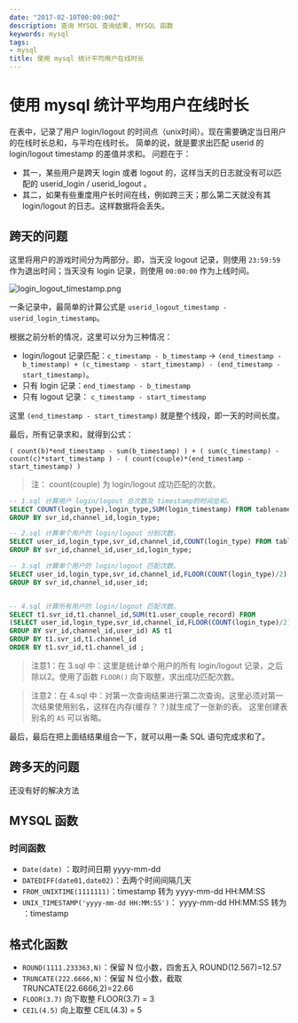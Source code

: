 ```yaml
---
date: "2017-02-10T00:00:00Z"
description: 查询 MYSQL 查询结果, MYSQL 函数
keywords: mysql
tags:
- mysql
title: 使用 mysql 统计平均用户在线时长
---
```


# 使用 mysql 统计平均用户在线时长

在表中，记录了用户 login/logout 的时间点（unix时间）。现在需要确定当日用户的在线时长总和，与平均在线时长。
简单的说，就是要求出匹配 userid 的 login/logout timestamp 的差值并求和。
问题在于：

+ 其一，某些用户是跨天 login 或者 logout 的，这样当天的日志就没有可以匹配的 userid_login / userid_logout 。
+ 其二，如果有些重度用户长时间在线，例如跨三天；那么第二天就没有其 login/logout 的日志。这样数据将会丢失。


## 跨天的问题

这里将用户的游戏时间分为两部分。即，当天没 logout 记录，则使用 `23:59:59` 作为退出时间；当天没有 login 记录，则使用 `00:00:00` 作为上线时间。


![login_logout_timestamp.png](/assets/img/post/2017/2017-02-10-login_logout_timestamp.png)


一条记录中，最简单的计算公式是 `userid_logout_timestamp - userid_login_timestamp`。

根据之前分析的情况，这里可以分为三种情况：

+ login/logout 记录匹配：`c_timestamp - b_timestamp` -> `(end_timestamp - b_timestamp) + (c_timestamp - start_timestamp) - (end_timestamp - start_timestamp)`。
+ 只有 login 记录：`end_timestamp - b_timestamp`
+ 只有 logout 记录： `c_timestamp - start_timestamp`

这里 `(end_timestamp - start_timestamp)` 就是整个线段，即一天的时间长度。

最后，所有记录求和，就得到公式：

`( count(b)*end_timestamp - sum(b_timestamp) ) + ( sum(c_timestamp) - count(c)*start_timestamp ) - ( count(couple)*(end_timestamp - start_timestamp) )`

> 注： count(couple) 为 login/logout 成功匹配的次数。


```sql
-- 1.sql 计算用户 login/logout 总次数及 timestamp的时间总和。
SELECT COUNT(login_type),login_type,SUM(login_timestamp) FROM tablename20101010
GROUP BY svr_id,channel_id,login_type;

-- 2.sql 计算单个用户的 login/logout 分别次数。
SELECT user_id,login_type,svr_id,channel_id,COUNT(login_type) FROM tablename20101010 
GROUP BY svr_id,channel_id,user_id,login_type;

-- 3.sql 计算单个用户的 login/logout 匹配次数。
SELECT user_id,login_type,svr_id,channel_id,FLOOR(COUNT(login_type)/2) FROM tablename20101010
GROUP BY svr_id,channel_id,user_id;


-- 4.sql 计算所有用户的 login/logout 匹配次数。
SELECT t1.svr_id,t1.channel_id,SUM(t1.user_couple_record) FROM
(SELECT user_id,login_type,svr_id,channel_id,FLOOR(COUNT(login_type)/2) AS user_couple_record FROM tablename20101010
GROUP BY svr_id,channel_id,user_id) AS t1
GROUP BY t1.svr_id,t1.channel_id 
ORDER BY t1.svr_id,t1.channel_id ;

```

> 注意1：在 3.sql 中：这里是统计单个用户的所有 login/logout 记录，之后除以2。使用了函数 `FLOOR()` 向下取整，求出成功匹配次数。
> 

> 注意2：在 4.sql 中：对第一次查询结果进行第二次查询。这里必须对第一次结果使用别名，这样在内存(缓存？？)就生成了一张新的表。 
> 这里创建表别名的 `AS` 可以省略。

最后，最后在把上面结结果组合一下，就可以用一条 SQL 语句完成求和了。


## 跨多天的问题

还没有好的解决方法


## MYSQL 函数

### 时间函数

+ `Date(date)` ：取时间日期 yyyy-mm-dd
+ `DATEDIFF(date01,date02)`：去两个时间间隔几天
+ `FROM_UNIXTIME(1111111)`：timestamp 转为 yyyy-mm-dd HH:MM:SS
+ `UNIX_TIMESTAMP('yyyy-mm-dd HH:MM:SS')`： yyyy-mm-dd HH:MM:SS 转为 ：timestamp

## 格式化函数

+ `ROUND(1111.233363,N)`：保留 N 位小数，四舍五入 ROUND(12.567)=12.57
+ `TRUNCATE(222.6666,N)`：保留 N 位小数，截取 TRUNCATE(22.6666,2)=22.66
+ `FLOOR(3.7)` 向下取整  FLOOR(3.7) = 3
+ `CEIL(4.5)`  向上取整  CEIL(4.3) = 5
